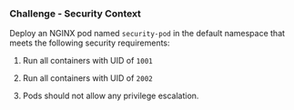 ### Challenge - Security Context

Deploy an NGINX pod named `security-pod` in the default namespace that meets the following security requirements:

1. Run all containers with UID of `1001`

2. Run all containers with UID of `2002`

3. Pods should not allow any privilege escalation.
